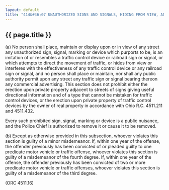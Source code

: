 ---
layout: default 
title: "414&#46;07 UNAUTHORIZED SIGNS AND SIGNALS, HIDING FROM VIEW, ADVERTISING."---

{{ page.title }}
----------------

​(a) No person shall place, maintain or display upon or in view of any
street any unauthorized sign, signal, marking or device which purports
to be, is an imitation of or resembles a traffic control device or
railroad sign or signal, or which attempts to direct the movement of
traffic, or hides from view or interferes with the effectiveness of any
traffic control device or any railroad sign or signal, and no person
shall place or maintain, nor shall any public authority permit upon any
street any traffic sign or signal bearing thereon any commercial
advertising. This section does not prohibit either the erection upon
private property adjacent to streets of signs giving useful directional
information and of a type that cannot be mistaken for traffic control
devices, or the erection upon private property of traffic control
devices by the owner of real property in accordance with Ohio R.C.
4511.211 and 4511.432.

Every such prohibited sign, signal, marking or device is a public
nuisance, and the Police Chief is authorized to remove it or cause it to
be removed.

​(b) Except as otherwise provided in this subsection, whoever violates
this section is guilty of a minor misdemeanor. If, within one year of
the offense, the offender previously has been convicted of or pleaded
guilty to one predicate motor vehicle or traffic offense, whoever
violates this section is guilty of a misdemeanor of the fourth degree.
If, within one year of the offense, the offender previously has been
convicted of two or more predicate motor vehicle or traffic offenses,
whoever violates this section is guilty of a misdemeanor of the third
degree.

(ORC 4511.16)
